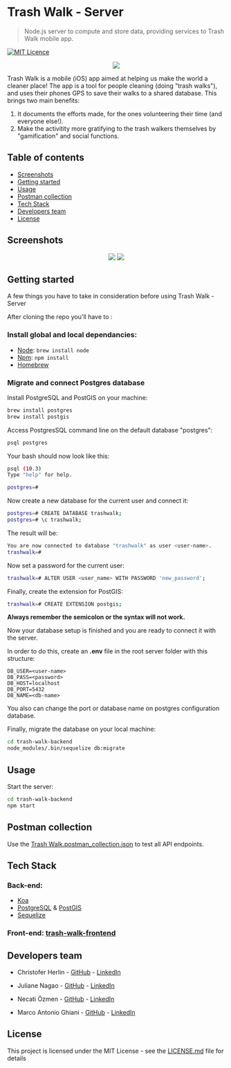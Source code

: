 # Trash Walk - Server
> Node.js server to compute and store data, providing services to Trash Walk mobile app.

[![MIT Licence](https://badges.frapsoft.com/os/mit/mit.svg?v=103)](https://opensource.org/licenses/mit-license.php)

<p align="center">
  <img src="https://i.imgur.com/PhVkn2M.png" />
</p>

Trash Walk is a mobile (iOS) app aimed at helping us make the world a cleaner place! The app is a tool for people cleaning (doing "trash walks"), and uses their phones GPS to save their walks to a shared database. This brings two main benefits:

1. It documents the efforts made, for the ones volunteering their time (and everyone else!).
2. Make the activitity more gratifying to the trash walkers themselves by "gamification" and social functions.

## Table of contents

* [Screenshots](#screenshots)
* [Getting started](#getting-started)
* [Usage](#usage)
* [Postman collection](#postman-collection)
* [Tech Stack](#tech-stack)
* [Developers team](#developers-team)
* [License](#license)

## Screenshots

<p align="center">
  <img src="https://i.imgur.com/EbMH34N.png" />
  <img src="https://i.imgur.com/uho3oCD.png" />
</p>

## Getting started

A few things you have to take in consideration before using Trash Walk - Server

After cloning the repo you'll have to :

### Install global and local dependancies:

* [Node](https://nodejs.org/en/): `brew install node`
* [Npm](https://www.npmjs.com/): `npm install`
* [Homebrew](https://brew.sh/)

### Migrate and connect Postgres database

Install PostgreSQL and PostGIS on your machine:

```bash
brew install postgres
brew install postgis
```

Access PostgresSQL command line on the default database "postgres":

```bash
psql postgres
```

Your bash should now look like this:

```bash
psql (10.3)
Type "help" for help.

postgres=#
```

Now create a new database for the current user and connect it:

```bash
postgres=# CREATE DATABASE trashwalk;
postgres=# \c trashwalk;
```

The result will be:

```bash
You are now connected to database "trashwalk" as user <user-name>.
trashwalk=#
```

Now set a password for the current user:

```bash
trashwalk=# ALTER USER <user_name> WITH PASSWORD 'new_password';
```

Finally, create the extension for PostGIS:

```bash
trashwalk=# CREATE EXTENSION postgis;
```

**Always remember the semicolon or the syntax will not work.**

Now your database setup is finished and you are ready to connect it with the server.

In order to do this, create an **.env** file in the root server folder with this structure:

```dotenv
DB_USER=<user-name>
DB_PASS=<password>
DB_HOST=localhost
DB_PORT=5432
DB_NAME=<db-name>
```

You also can change the port or database name on postgres configuration database.

Finally, migrate the database on your local machine:

```bash
cd trash-walk-backend
node_modules/.bin/sequelize db:migrate
```
## Usage

Start the server:

```bash
cd trash-walk-backend
npm start
```

## Postman collection

Use the [Trash Walk.postman_collection.json](https://github.com/cherlin/trash-walk-backend/blob/develop/Trash-Walk.postman_collection.json) to test all API endpoints.

## Tech Stack

### Back-end:

* [Koa](https://koajs.com/)
* [PostgreSQL](https://www.postgresql.org/) & [PostGIS](https://postgis.net/)
* [Sequelize](http://docs.sequelizejs.com/)

### Front-end: [trash-walk-frontend](https://github.com/cherlin/trash-walk-frontend)

## Developers team

* Christofer Herlin - [GitHub](https://github.com/cherlin) - [LinkedIn](https://www.linkedin.com/in/cherl/)

* Juliane Nagao - [GitHub](https://github.com/junagao) - [LinkedIn](https://www.linkedin.com/in/junagao/)

* Necati Özmen - [GitHub](https://github.com/necatiozmen) - [LinkedIn](https://www.linkedin.com/in/necatiozmen/)

* Marco Antonio Ghiani - [GitHub](https://github.com/marcoantonioghiani01) - [LinkedIn](https://www.linkedin.com/in/marcoantonioghiani/)

## License

This project is licensed under the MIT License - see the [LICENSE.md](https://github.com/cherlin/trash-walk-backend/blob/develop/LICENSE) file for details
